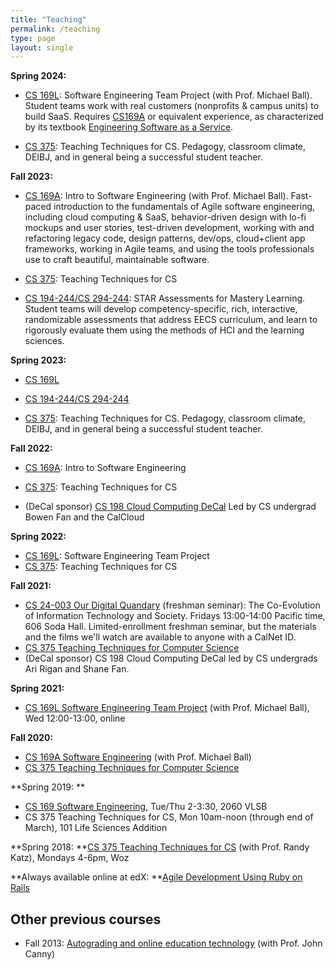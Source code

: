 ```yaml
---
title: "Teaching"
permalink: /teaching
type: page
layout: single
---
```


**Spring 2024:**

- [CS 169L](https://cs169L.cs169.org): Software Engineering Team
Project (with Prof. Michael Ball).  Student teams work with real customers (nonprofits & campus
units) to build SaaS.  Requires [CS169A](https://cs169a.cs169.org) or
equivalent experience, as characterized by its textbook [Engineering
Software as a Service](http://saasbook.info).

- [CS 375](https://cs375.org): Teaching Techniques for CS.  Pedagogy,
classroom climate, DEIBJ, and in general being a successful student teacher.

**Fall 2023:**

- [CS 169A](https://cs169a.cs169.org): Intro to Software Engineering
(with Prof. Michael Ball). Fast-paced introduction to the
fundamentals of Agile software engineering, including cloud computing
& SaaS, behavior-driven design with lo-fi mockups and user stories,
test-driven development, working 
with and refactoring legacy code, design patterns, dev/ops,
cloud+client app frameworks, working in Agile teams, and using the
tools professionals use to craft beautiful, maintainable software.

- [CS 375](https://cs375.org): Teaching Techniques for CS

- [CS 194-244/CS 294-244](eecs.link/star): STAR Assessments for Mastery Learning.
Student teams will develop competency-specific, rich, interactive,
randomizable assessments that address EECS curriculum, and learn to
rigorously evaluate them using the methods of HCI and the learning sciences.

**Spring 2023:**

- [CS 169L](https://cs169L.cs169.org)

- [CS 194-244/CS 294-244](eecs.link/star)

- [CS 375](https://cs375.org): Teaching Techniques for CS.  Pedagogy,
classroom climate, DEIBJ, and in general being a successful student teacher.


**Fall 2022:**

- [CS 169A](https://cs169a.cs169.org): Intro to Software Engineering

- [CS 375](https://cs375.org): Teaching Techniques for CS

-   (DeCal sponsor) [CS 198 Cloud Computing
DeCal](https://cloudatcal.org) Led by CS undergrad Bowen Fan and the CalCloud

**Spring 2022:**

- [CS 169L](https://cs169L.cs169.org): Software Engineering Team Project
- [CS 375](https://cs375.org): Teaching Techniques for CS

**Fall 2021:**

-   [CS 24-003 Our Digital Quandary](http://digitalquandary.org/) (freshman seminar): The Co-Evolution of Information Technology and Society. Fridays 13:00-14:00 Pacific time, 606 Soda Hall. Limited-enrollment freshman seminar, but the materials and the films we'll watch are available to anyone with a CalNet ID.
-   [CS 375 Teaching Techniques for Computer Science](http://cs375.org/)
-   (DeCal sponsor) CS 198 Cloud Computing DeCal led by CS undergrads Ari Rigan and Shane Fan.

**Spring 2021:**

-   [CS 169L Software Engineering Team Project](http://cs169l.cs169.org/) (with Prof. Michael Ball), Wed 12:00-13:00, online

**Fall 2020:**

-   [CS 169A Software Engineering](https://bcourses.berkeley.edu/courses/1497383) (with Prof. Michael Ball)
-   [CS 375 Teaching Techniques for Computer Science](https://bcourses.berkeley.edu/courses/1494605)

**Spring 2019: **

-   [CS 169 Software Engineering](http://cs169.saas-class.org/), Tue/Thu 2-3:30, 2060 VLSB
-   CS 375 Teaching Techniques for CS, Mon 10am-noon (through end of March), 101 Life Sciences Addition

**Spring 2018: **[CS 375 Teaching Techniques for
CS](https://edge.edx.org/courses/course-v1%3ABerkeley%2BCS375%2Bspring2016/) (with
Prof. Randy Katz), Mondays 4-6pm, Woz

**Always available online at edX: **[Agile Development Using Ruby on Rails](http://saas-class.org/) 

Other previous courses
----------------

-   Fall 2013: [Autograding and online education technology](https://ucberkeley.instructure.com/courses/1164764) (with Prof. John Canny)
